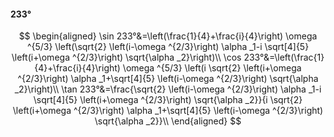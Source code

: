 #### 233°

$$
\begin{aligned}
\sin 233°&=\left(\frac{1}{4}+\frac{i}{4}\right) \omega ^{5/3} \left(\sqrt{2} \left(i-\omega ^{2/3}\right) \alpha _1-i \sqrt[4]{5} \left(i+\omega ^{2/3}\right)
\sqrt{\alpha _2}\right)\\
\cos 233°&=\left(\frac{1}{4}+\frac{i}{4}\right) \omega ^{5/3} \left(i \sqrt{2} \left(i+\omega ^{2/3}\right) \alpha _1+\sqrt[4]{5} \left(i-\omega ^{2/3}\right)
\sqrt{\alpha _2}\right)\\
\tan 233°&=\frac{\sqrt{2} \left(i-\omega ^{2/3}\right) \alpha _1-i \sqrt[4]{5} \left(i+\omega ^{2/3}\right) \sqrt{\alpha _2}}{i \sqrt{2} \left(i+\omega ^{2/3}\right)
\alpha _1+\sqrt[4]{5} \left(i-\omega ^{2/3}\right) \sqrt{\alpha _2}}\\
\end{aligned}
$$

